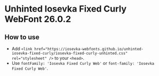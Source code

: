 # Unhinted Iosevka Fixed Curly WebFont 26.0.2

## How to use

- Add `<link href="https://iosevka-webfonts.github.io/unhinted-iosevka-fixed-curly/iosevka-fixed-curly-unhinted.css" rel="stylesheet" />` to your `<head>`.
- Use `fontFamily: 'Iosevka Fixed Curly Web'` or `font-family: 'Iosevka Fixed Curly Web'`.
